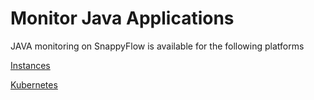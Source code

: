 # Monitor Java Applications

JAVA monitoring on SnappyFlow is available for the following platforms

[Instances](/docs/selfhosted-turbo/Integrations/java/java_instances)

[Kubernetes](/docs/selfhosted-turbo/Integrations/java/java_kubernetes)

